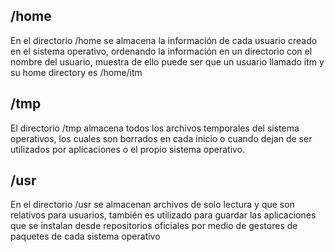 ## /home
En el directorio /home se almacena la información de cada usuario creado en el sistema operativo, ordenando la información en un directorio con el nombre del usuario, muestra de ello puede ser que un usuario llamado itm y su home directory es /home/itm

## /tmp
El directorio /tmp almacena todos los archivos temporales del sistema operativos, los cuales son borrados en cada inicio o cuando dejan de ser utilizados por aplicaciones o el propio sistema operativo.

## /usr
En el directorio /usr se almacenan archivos de solo lectura y que son relativos para usuarios, también es utilizado para guardar las aplicaciones que se instalan desde repositorios oficiales por medio de gestores de paquetes de cada sistema operativo
